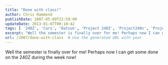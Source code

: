 ```yaml
---
title: "Done with class!"
author: Chris Hammond
publishDate: 2007-05-09T22:59:00
updateDate: 2013-01-07T00:10:42
tags: [ '240Z', 'Cars', 'Datsun', 'Project 240Z', 'Project240z', 'Project240Zcom' ]
excerpt: "Well the semester is finally over for me! Perhaps now I can get some done on the 240Z during the week..."
url: /2007/done-with-class  # Use the generated URL with year
---
```

Well the semester is finally over for me! Perhaps now I can get some done on the 240Z during the week now!
